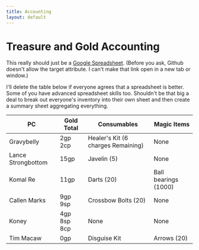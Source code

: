 ```yaml
---
title: Accounting
layout: default
---
```

# Treasure and Gold Accounting
This really should just be a 
<a href="https://docs.google.com/spreadsheets/d/1OlGWv2usvTe8NudcgB8LU_K8h1p68762OYF6kTd_ytg/edit?usp=sharing" target="_blank">Google Spreadsheet</a>.
(Before you ask, Github doesn't allow the target attribute. I can't make that link open in a new tab or window.)

I'll delete the table below if everyone agrees that a spreadsheet is better. Some of you have advanced spreadsheet skills too. Shouldn't be that big a deal to break out everyone's inventory into their own sheet and then create a summary sheet aggregating everything. 

| PC | Gold Total | Consumables | Magic Items |
| ----------- | ----------- | ----------- | ----------- |
| Gravybelly | 2gp 2cp | Healer's Kit (6 charges Remaining) | None |
|Lance Strongbottom|15gp|Javelin (5)|None|
|Komal Re |11gp |Darts (20) |Ball bearings (1000)|None|
|Callen Marks |9gp 9sp |Crossbow Bolts (20) |None|
|Koney |4gp 8sp 8cp |None|None|
|Tim Macaw |0gp |Disguise Kit |Arrows (20) |


  
